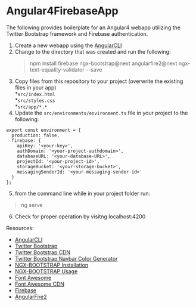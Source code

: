 # Angular4FirebaseApp

The following provides boilerplate for an Angular4 webapp utilizing the Twitter Bootstrap framework and Firebase authentication.  

1.  Create a new webapp using the [AngularCLI](https://cli.angular.io/)
2.  Change to the directory that was created and run the following:
    >npm install firebase ngx-bootstrap@next angularfire2@next ngx-text-equality-validator --save
3.  Copy files from this repository to your project (overwrite the existing files in your app)  
  *```src/index.html```  
  *```src/styles.css```  
  *```src/app/*.*```    
4.  Update the ```src/environments/environment.ts``` file in your project to the following:
```
export const environment = {
  production: false,
  firebase: {
    apiKey: '<your-key>',
    authDomain: '<your-project-authdomain>',
    databaseURL: '<your-database-URL>',
    projectId: '<your-project-id>',
    storageBucket: '<your-storage-bucket>',
    messagingSenderId: '<your-messaging-sender-id>'
  }
};
```
5.  from the command line while in your project folder run:
>ng serve

6.  Check for proper operation by visitng localhost:4200



Resources:
  * [AngularCLI](https://cli.angular.io/)  
  * [Twitter Bootstrap](http://getbootstrap.com/)  
  * [Twitter Bootstrap CDN](http://getbootstrap.com/getting-started/) 
  * [Twitter Bootstrap Navbar Color Generator](https://work.smarchal.com/twbscolor/index.php)
  * [NGX-BOOTSTRAP Installation](https://github.com/valor-software/ngx-bootstrap#installation-instructions)  
  * [NGX-BOOTSTRAP Usage](http://valor-software.com/ngx-bootstrap/#/)  
  * [Font Awesome](http://fontawesome.io/)  
  * [Font Awesome CDN](https://www.bootstrapcdn.com/fontawesome/)  
  * [Firebase](https://firebase.google.com/)  
  * [AngularFire2](https://github.com/angular/angularfire2/blob/master/docs/1-install-and-setup.md)  
